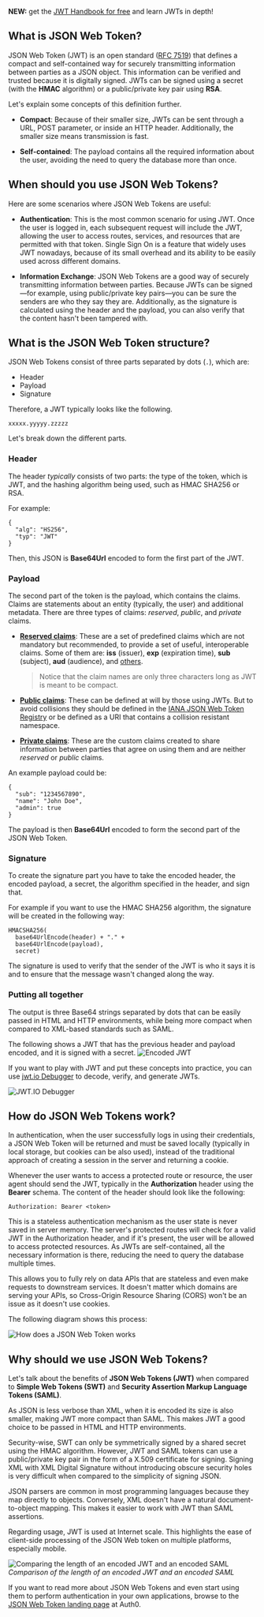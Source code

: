 **NEW:** get the [JWT Handbook for free](https://auth0.com/e-books/jwt-handbook) and learn JWTs in depth!

## What is JSON Web Token?
JSON Web Token (JWT) is an open standard ([RFC 7519](https://tools.ietf.org/html/rfc7519)) that defines a compact and self-contained way for securely transmitting information between parties as a JSON object. This information can be verified and trusted because it is digitally signed. JWTs can be signed using a secret (with the **HMAC** algorithm) or a public/private key pair using **RSA**.

Let's explain some concepts of this definition further.

- **Compact**: Because of their smaller size, JWTs can be sent through a URL, POST parameter, or inside an HTTP header. Additionally, the smaller size means transmission is fast.

- **Self-contained**: The payload contains all the required information about the user, avoiding the need to query the database more than once.

## When should you use JSON Web Tokens?
Here are some scenarios where JSON Web Tokens are useful:

- **Authentication**: This is the most common scenario for using JWT. Once the user is logged in, each subsequent request will include the JWT, allowing the user to access routes, services, and resources that are permitted with that token. Single Sign On is a feature that widely uses JWT nowadays, because of its small overhead and its ability to be easily used across different domains.

- **Information Exchange**: JSON Web Tokens are a good way of securely transmitting information between parties. Because JWTs can be signed—for example, using public/private key pairs—you can be sure the senders are who they say they are. Additionally, as the signature is calculated using the header and the payload, you can also verify that the content hasn't been tampered with.

## What is the JSON Web Token structure?
JSON Web Tokens consist of three parts separated by dots (`.`), which are:

- Header
- Payload
- Signature

Therefore, a JWT typically looks like the following.

`xxxxx.yyyyy.zzzzz`

Let's break down the different parts.

### Header

The header *typically* consists of two parts: the type of the token, which is JWT, and the hashing algorithm being used, such as HMAC SHA256 or RSA.

For example:

```
{
  "alg": "HS256",
  "typ": "JWT"
}
```

Then, this JSON is **Base64Url** encoded to form the first part of the JWT.

### Payload

The second part of the token is the payload, which contains the claims. Claims are statements about an entity (typically, the user) and additional metadata.
There are three types of claims: *reserved*, *public*, and *private* claims.

- [**Reserved claims**](https://tools.ietf.org/html/rfc7519#section-4.1): These are a set of predefined claims which are not mandatory but recommended, to provide a set of useful, interoperable claims. Some of them are: **iss** (issuer), **exp** (expiration time), **sub** (subject), **aud** (audience), and [others](https://tools.ietf.org/html/rfc7519#section-4.1).

	> Notice that the claim names are only three characters long as JWT is meant to be compact.

- [**Public claims**](https://tools.ietf.org/html/rfc7519#section-4.2): These can be defined at will by those using JWTs. But to avoid collisions they should be defined in the [IANA JSON Web Token Registry](https://www.iana.org/assignments/jwt/jwt.xhtml) or be defined as a URI that contains a collision resistant namespace.

- [**Private claims**](https://tools.ietf.org/html/rfc7519#section-4.3): These are the custom claims created to share information between parties that agree on using them and are neither *reserved* or *public* claims.

An example payload could be:

```
{
  "sub": "1234567890",
  "name": "John Doe",
  "admin": true
}
```

The payload is then **Base64Url** encoded to form the second part of the JSON Web Token.

### Signature
To create the signature part you have to take the encoded header, the encoded payload, a secret, the algorithm specified in the header, and sign that.

For example if you want to use the HMAC SHA256 algorithm, the signature will be created in the following way:

```
HMACSHA256(
  base64UrlEncode(header) + "." +
  base64UrlEncode(payload),
  secret)
```

The signature is used to verify that the sender of the JWT is who it says it is and to ensure that the message wasn't changed along the way.

### Putting all together

The output is three Base64 strings separated by dots that can be easily passed in HTML and HTTP environments, while being more compact when compared to XML-based standards such as SAML.

The following shows a JWT that has the previous header and payload encoded, and it is signed with a secret.
![Encoded JWT](https://cdn.auth0.com/content/jwt/encoded-jwt3.png)

If you want to play with JWT and put these concepts into practice, you can use [jwt.io Debugger](http://jwt.io) to decode, verify, and generate JWTs.

![JWT.IO Debugger](https://cdn.auth0.com/blog/legacy-app-auth/legacy-app-auth-5.png)

## How do JSON Web Tokens work?
In authentication, when the user successfully logs in using their credentials, a JSON Web Token will be returned and must be saved locally (typically in local storage, but cookies can be also used), instead of the traditional approach of creating a session in the server and returning a cookie.

Whenever the user wants to access a protected route or resource, the user agent should send the JWT, typically in the **Authorization** header using the **Bearer** schema. The content of the header should look like the following:

```
Authorization: Bearer <token>
```

This is a stateless authentication mechanism as the user state is never saved in server memory.
The server's protected routes will check for a valid JWT in the Authorization header, and if it's present, the user will be allowed to access protected resources. As JWTs are self-contained, all the necessary information is there, reducing the need to query the database multiple times.

This allows you to fully rely on data APIs that are stateless and even make requests to downstream services. It doesn't matter which domains are serving your APIs, so Cross-Origin Resource Sharing (CORS) won't be an issue as it doesn't use cookies.

The following diagram shows this process:

![How does a JSON Web Token works](https://cdn.auth0.com/content/jwt/jwt-diagram.png)

## Why should we use JSON Web Tokens?

Let's talk about the benefits of **JSON Web Tokens (JWT)** when compared to **Simple Web Tokens (SWT)** and **Security Assertion Markup Language Tokens (SAML)**.

As JSON is less verbose than XML, when it is encoded its size is also smaller, making JWT more compact than SAML. This makes JWT a good choice to be passed in HTML and HTTP environments.

Security-wise, SWT can only be symmetrically signed by a shared secret using the HMAC algorithm. However, JWT and SAML tokens can use a public/private key pair in the form of a X.509 certificate for signing. Signing XML with XML Digital Signature without introducing obscure security holes is very difficult when compared to the simplicity of signing JSON.

JSON parsers are common in most programming languages because they map directly to objects. Conversely, XML doesn't have a natural document-to-object mapping. This makes it easier to work with JWT than SAML assertions.

Regarding usage, JWT is used at Internet scale. This highlights the ease of client-side processing of the JSON Web token on multiple platforms, especially mobile.

![Comparing the length of an encoded JWT and an encoded SAML](https://cdn.auth0.com/content/jwt/comparing-jwt-vs-saml2.png)
_Comparison of the length of an encoded JWT and an encoded SAML_


If you want to read more about JSON Web Tokens and even start using them to perform authentication in your own applications, browse to the [JSON Web Token landing page](http://auth0.com/learn/json-web-tokens) at Auth0.
